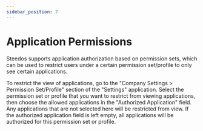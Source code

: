 ```yaml
---
sidebar_position: 7
---
```


# Application Permissions

Steedos supports application authorization based on permission sets, which can be used to restrict users under a certain permission set/profile to only see certain applications.

To restrict the view of applications, go to the "Company Settings > Permission Set/Profile" section of the "Settings" application. Select the permission set or profile that you want to restrict from viewing applications, then choose the allowed applications in the "Authorized Application" field. Any applications that are not selected here will be restricted from view. If the authorized application field is left empty, all applications will be authorized for this permission set or profile.
